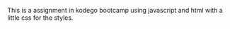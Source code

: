 This is a assignment in kodego bootcamp using javascript and html with a little css for the styles.

